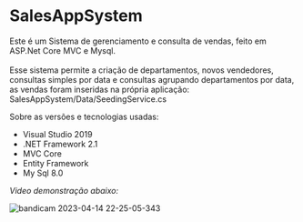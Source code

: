# SalesAppSystem

Este é um Sistema de gerenciamento e consulta de vendas, feito em ASP.Net Core MVC e Mysql. 
<br>
<br>
Esse sistema permite a criação de departamentos, novos vendedores, consultas simples por data e consultas agrupando departamentos por data, as vendas foram inseridas na própria aplicação: SalesAppSystem/Data/SeedingService.cs

Sobre as versões e tecnologias usadas: 
<ul>
<li>Visual Studio 2019</li>
<li>.NET Framework 2.1</li>
<li>MVC Core</li>
<li>Entity Framework</li>
<li>My Sql 8.0</li>
</ul>

<em>Video demonstração abaixo:</em> 

![bandicam 2023-04-14 22-25-05-343](https://user-images.githubusercontent.com/101435336/232176653-4a59fb5c-119b-4b9f-b576-147c3612a231.gif)
